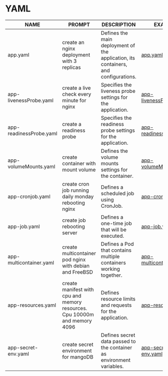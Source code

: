 # YAML


| NAME | PROMPT | DESCRIPTION | EXAMPLE |
|------|--------|-------------|---------|
| app.yaml | create an nginx deployment with 3 replicas | Defines the main deployment of the application, its containers, and configurations. | [app.yaml](app.yaml)|
| app-livenessProbe.yaml | create a live check every minute for nginx | Specifies the liveness probe settings for the application. | [app-livenessProbe.yaml](app-livenessProbe.yaml) |
| app-readinessProbe.yaml | create a readiness probe | Specifies the readiness probe settings for the application. | [app-readinessProbe.yaml](app-readinessProbe.yaml) |
| app-volumeMounts.yaml | create container with mount volume | Defines the volume mounts settings for the container.	 | [app-volumeMounts.yaml](app-volumeMounts.yaml) |
| app-cronjob.yaml | create cron job running daily monday rebooting nginx | Defines a scheduled job using CronJob. | [app-cronjob.yaml](app-cronjob.yaml) |
| app-job.yaml | create job rebooting server | Defines a one-time job that will be executed. | [app-job.yaml](app-job.yaml) |
| app-multicontainer.yaml | create multicontainer pod nginx with debian and FreeBSD | Defines a Pod that contains multiple containers working together. | [app-multicontainer.yaml](app-multicontainer.yaml) |
| app-resources.yaml | create manifest with cpu and memory resources. Cpu 10000m and memory 4096 | Defines resource limits and requests for the application. | [app-resources.yaml](app-resources.yaml) |
| app-secret-env.yaml | create secret environment for mangoDB | Defines secret data passed to the container as environment variables. | [app-secret-env.yaml](app-secret-env.yaml) |
